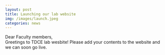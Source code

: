 ```yaml
---
layout: post
title: Launching our lab website
img: /images/launch.jpeg
categories: news
---
```

Dear Faculty members, <br>
Greetings to TDCE lab wesbite! Please add your contents to the website and we can soon go live.
